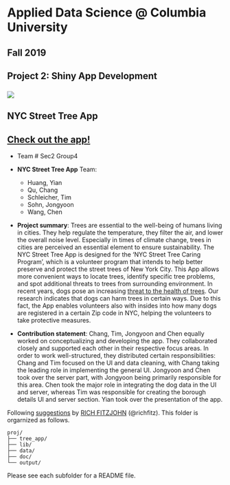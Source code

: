 # Applied Data Science @ Columbia University
## Fall 2019
## Project 2: Shiny App Development

### ![](output/nyc-street-trees.jpg)

## NYC Street Tree App
## [Check out the app!](https://changqu.shinyapps.io/fall2019-proj2--sec2-grp4/)

+ Team # Sec2 Group4
+ **NYC Street Tree App** Team:
	+ Huang, Yian
	+ Qu, Chang
	+ Schleicher, Tim
	+ Sohn, Jongyoon
	+ Wang, Chen

+ **Project summary**: Trees are essential to the well-being of humans living in cities. They help regulate the temperature, they filter the air, and lower the overall noise level. Especially in times of climate change, trees in cities are perceived an essential element to ensure sustainability. The NYC Street Tree App is designed for the ‘NYC Street Tree Caring Program’, which is a volunteer program that intends to help better preserve and protect the street trees of New York City. This App allows more convenient ways to locate trees, identify specific tree problems, and spot additional threats to trees from surrounding environment. In recent years, dogs pose an increasing [threat to the health of trees](https://www.ltoa.org.uk/resources/dog-damage-to-trees). Our research indicates that dogs can harm trees in certain ways. Due to this fact, the App enables volunteers also with insides into how many dogs are registered in a certain Zip code in NYC, helping the volunteers to take protective measures.

+ **Contribution statement**: Chang, Tim, Jongyoon and Chen equally worked on conceptualizing and developing the app. They collaborated closely and supported each other in their respective focus areas. In order to work well-structured, they distributed certain responsibilities: Chang and Tim focused on the UI and data cleaning, with Chang taking the leading role in implementing the general UI. Jongyoon and Chen took over the server part, with Jongyoon being primarily responsible for this area. Chen took the major role in integrating the dog data in the UI and server, whereas Tim was responsible for creating the borough details UI and server section. Yian took over the presentation of the app. 

Following [suggestions](http://nicercode.github.io/blog/2013-04-05-projects/) by [RICH FITZJOHN](http://nicercode.github.io/about/#Team) (@richfitz). This folder is orgarnized as follows.

```
proj/
├── tree_app/
├── lib/
├── data/
├── doc/
└── output/
```

Please see each subfolder for a README file.

